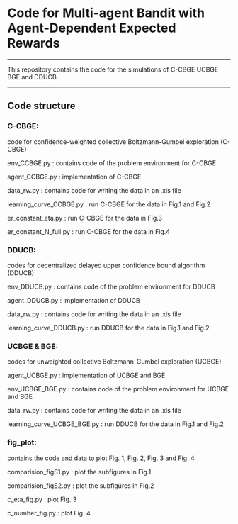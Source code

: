# Code for Multi-agent Bandit with Agent-Dependent Expected Rewards

***
This repository contains  the code for the simulations of C-CBGE UCBGE BGE and DDUCB

***
## Code structure

### C-CBGE:
code for confidence-weighted collective Boltzmann-Gumbel exploration (C-CBGE)

env_CCBGE.py : contains code of the problem environment for C-CBGE

agent_CCBGE.py : implementation of C-CBGE

data_rw.py : contains code for writing the data in an .xls file

learning_curve_CCBGE.py : run C-CBGE for the data in Fig.1 and Fig.2

er_constant_eta.py : run C-CBGE for the data in Fig.3

er_constant_N_full.py : run C-CBGE for the data in Fig.4

### DDUCB:
codes for decentralized delayed upper confidence bound algorithm (DDUCB)

env_DDUCB.py : contains code of the problem environment for DDUCB

agent_DDUCB.py : implementation of DDUCB

data_rw.py : contains code for writing the data in an .xls file

learning_curve_DDUCB.py : run DDUCB for the data in Fig.1 and Fig.2

### UCBGE & BGE:
codes for unweighted collective Boltzmann-Gumbel exploration (UCBGE)

agent_UCBGE.py : implementation of UCBGE and BGE

env_UCBGE_BGE.py : contains code of the problem environment for UCBGE and BGE

data_rw.py : contains code for writing the data in an .xls file

learning_curve_UCBGE_BGE.py : run DDUCB for the data in Fig.1 and Fig.2

### fig_plot:
contains the code and data to plot Fig. 1, Fig. 2, Fig. 3 and Fig. 4

comparision_figS1.py : plot the subfigures in Fig.1

comparision_figS2.py : plot the subfigures in Fig.2

c_eta_fig.py : plot Fig. 3

c_number_fig.py : plot Fig. 4


